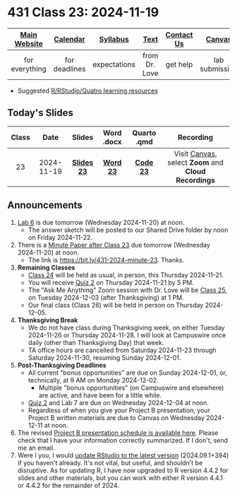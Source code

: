 # 431 Class 23: 2024-11-19

[Main Website](https://thomaselove.github.io/431-2024/) | [Calendar](https://thomaselove.github.io/431-2024/calendar.html) | [Syllabus](https://thomaselove.github.io/431-syllabus-2024/) | [Text](https://thomaselove.github.io/431-book/) | [Contact Us](https://thomaselove.github.io/431-2024/contact.html) | [Canvas](https://canvas.case.edu) | [Data and Code](https://github.com/THOMASELOVE/431-data)
:-----------: | :--------------: | :----------: | :---------: | :-------------: | :-----------: | :------------:
for everything | for deadlines | expectations | from Dr. Love | get help | lab submission | for downloads

- Suggested [R/RStudio/Quatro learning resources](https://thomaselove.github.io/431-2024/resources.html)

## Today's Slides

Class | Date | Slides | Word .docx | Quarto .qmd | Recording
:---: | :--------: | :------: | :------: | :------: | :-------------:
23 | 2024-11-19 | **[Slides 23](https://thomaselove.github.io/431-slides-2024/class23.html)** | **[Word 23](https://thomaselove.github.io/431-slides-2024/class23w.docx)** | **[Code 23](https://github.com/THOMASELOVE/431-slides-2024/blob/main/class23.qmd)** | Visit [Canvas](https://canvas.case.edu/), select **Zoom** and **Cloud Recordings**

## Announcements

1. [Lab 6](https://github.com/THOMASELOVE/431-labs-2024/tree/main/lab6) is due tomorrow (Wednesday 2024-11-20) at noon.
    - The answer sketch will be posted to our Shared Drive folder by noon on Friday 2024-11-22.
2. There is a [Minute Paper after Class 23](https://bit.ly/431-2024-minute-23) due tomorrow (Wednesday 2024-11-20) at noon.
    - The link is <https://bit.ly/431-2024-minute-23>. Thanks.
3. **Remaining Classes**
    - [Class 24](https://github.com/THOMASELOVE/431-classes-2024/tree/main/class24) will be held as usual, in person, this Thursday 2024-11-21.
    - You will receive [Quiz 2](https://github.com/THOMASELOVE/431-quizzes-2024/tree/main/quiz2) on Thursday 2024-11-21 by 5 PM.
    - The "Ask Me Anything" Zoom session with Dr. Love will be [Class 25](https://github.com/THOMASELOVE/431-classes-2024/tree/main/class25), on Tuesday 2024-12-03 (after Thanksgiving) at 1 PM.
    - Our final class (Class 26) will be held in person on Thursday 2024-12-05.
4. **Thanksgiving Break**
    - We do not have class during Thanksgiving week, on either Tuesday 2024-11-26 or Thursday 2024-11-28. I will look at Campuswire once daily (other than Thanksgiving Day) that week.
    - TA office hours are cancelled from Saturday 2024-11-23 through Saturday 2024-11-30, resuming Sunday 2024-12-01.
5. **Post-Thanksgiving Deadlines**
    - All current "bonus opportunities" are due on Sunday 2024-12-01, or, technically, at 9 AM on Monday 2024-12-02.
        - Multiple "bonus opportunities" (on Campuswire and elsewhere) are active, and have been for a little while.
    - [Quiz 2](https://github.com/THOMASELOVE/431-quizzes-2024/tree/main/quiz2) and Lab 7 are due on Wednesday 2024-12-04 at noon.
    - Regardless of when you give your Project B presentation, your Project B written materials are due to Canvas on Wednesday 2024-12-11 at noon.
6. The revised [Project B presentation schedule is available here](https://github.com/THOMASELOVE/431-classes-2024/blob/main/projectB/schedule.md). Please check that I have your information correctly summarized. If I don't, send me an email.
7. Were I you, I would [update RStudio to the latest version](https://posit.co/download/rstudio-desktop/) (2024.09.1+394) if you haven't already. It's not vital, but useful, and shouldn't be disruptive. As for updating R, I have now upgraded to R version 4.4.2 for slides and other materials, but you can work with either R version 4.4.1 or 4.4.2 for the remainder of 2024.
